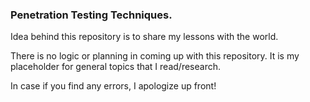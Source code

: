 ### Penetration Testing Techniques.

Idea behind this repository is to share my lessons with the world. 

There is no logic or planning in coming up with this repository. It is my placeholder for general topics that I read/research.

In case if you find any errors, I apologize up front!